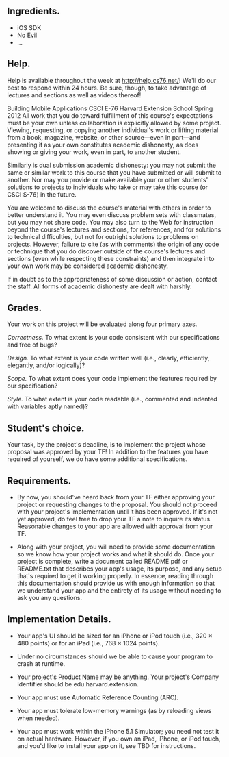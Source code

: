 ## Ingredients.

* iOS SDK
* No Evil
* ...

## Help.

Help is available throughout the week at http://help.cs76.net/! We'll do our best to respond within 24 hours. Be sure, though, to take advantage of lectures and sections as well as videos thereof!

Building Mobile Applications CSCI E-76 Harvard Extension School Spring 2012
All work that you do toward fulfillment of this course's expectations must be your own unless collaboration is explicitly allowed by some project. Viewing, requesting, or copying another individual's work or lifting material from a book, magazine, website, or other source—even in part—and presenting it as your own constitutes academic dishonesty, as does showing or giving your work, even in part, to another student.

Similarly is dual submission academic dishonesty: you may not submit the same or similar work to this course that you have submitted or will submit to another. Nor may you provide or make available your or other students' solutions to projects to individuals who take or may take this course (or CSCI S-76) in the future.

You are welcome to discuss the course's material with others in order to better understand it. You may even discuss problem sets with classmates, but you may not share code. You may also turn to the Web for instruction beyond the course's lectures and sections, for references, and for solutions to technical difficulties, but not for outright solutions to problems on projects. However, failure to cite (as with comments) the origin of any code or technique that you do discover outside of the course's lectures and sections (even while respecting these constraints) and then integrate into your own work may be considered academic dishonesty.

If in doubt as to the appropriateness of some discussion or action, contact the staff. All forms of academic dishonesty are dealt with harshly.

## Grades.

Your work on this project will be evaluated along four primary axes.

*Correctness.* To what extent is your code consistent with our specifications and free of bugs?

*Design.* To what extent is your code written well (i.e., clearly, efficiently, elegantly, and/or logically)?

*Scope.* To what extent does your code implement the features required by our specification?

*Style.* To what extent is your code readable (i.e., commented and indented with variables aptly named)?

## Student's choice.

Your task, by the project's deadline, is to implement the project whose proposal was approved by your TF! In addition to the features you have required of yourself, we do have some additional specifications.

## Requirements.

*   By now, you should've heard back from your TF either approving your project or requesting changes to the proposal. You should not proceed with your project's implementation until it has been approved. If it's not yet approved, do feel free to drop your TF a note to inquire its status. Reasonable changes to your app are allowed with approval from your TF.

*   Along with your project, you will need to provide some documentation so we know how your project works and what it should do. Once your project is complete, write a document called README.pdf or README.txt that describes your app's usage, its purpose, and any setup that's required to get it working properly. In essence, reading through this documentation should provide us with enough information so that we understand your app and the entirety of its usage without needing to ask you any questions.

## Implementation Details.

*   Your app's UI should be sized for an iPhone or iPod touch (i.e., 320 × 480 points) or for an iPad (i.e., 768 × 1024 points).

*   Under no circumstances should we be able to cause your program to crash at runtime.

*   Your project's Product Name may be anything. Your project's Company Identifier should be edu.harvard.extension.

*   Your app must use Automatic Reference Counting (ARC).

*   Your app must tolerate low-memory warnings (as by reloading views when needed).

*   Your app must work within the iPhone 5.1 Simulator; you need not test it on actual hardware. However, if you own an iPad, iPhone, or iPod touch, and you'd like to install your app on it, see TBD for instructions.
